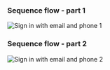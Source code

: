 ### Sequence flow - part 1

<div class="common-image-format">

![Sign in with email and phone 1](/img/oie-embedded-sdk/oie-embedded-sdk-use-case-sign-in-pwd-phone-seq-1.png
 "Sign in with email and phone 1")

</div>

### Sequence flow - part 2

<div class="common-image-format">

![Sign in with email and phone 2](/img/oie-embedded-sdk/oie-embedded-sdk-use-case-sign-in-pwd-phone-seq-2.png
 "Sign in with email and phone 2")

</div>
